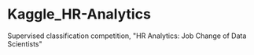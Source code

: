# Kaggle_HR-Analytics
Supervised classification competition, "HR Analytics: Job Change of Data Scientists"
